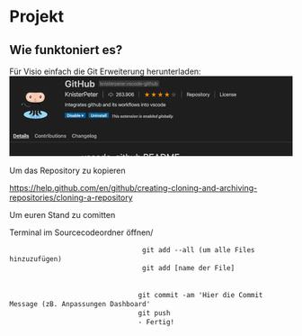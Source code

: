 # Projekt


## Wie funktoniert es? 

Für Visio einfach die Git Erweiterung herunterladen:
![Extension](/github-preview.png)


Um das Repository zu kopieren 

https://help.github.com/en/github/creating-cloning-and-archiving-repositories/cloning-a-repository

Um euren Stand zu comitten 

Terminal im Sourcecodeordner öffnen/
                                     
                                     
                                     git add --all (um alle Files hinzuzufügen)
                                     git add [name der File]
                                     
                                     
                                    git commit -am 'Hier die Commit Message (zB. Anpassungen Dashboard'
                                    git push 
                                    - Fertig! 
                                    

